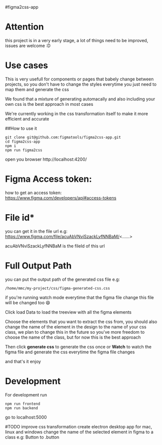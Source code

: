 #figma2css-app

# Attention
this project is in a very early stage, a lot of things need to be improved, issues are welcome :D

# Use cases

This is very usefull for components or pages that babely change between projects, so you don't have to change the styles everytime
you just need to map them and generate the css

We found that a mixture of generating automacally and also including your own css is the best approach in most cases

We're currently working in the css transformation itself to make it more efficient and accurate

##How to use it

```
git clone git@github.com:figmatools/figma2css-app.git 
cd figma2css-app
npm i
npm run figma2css
```

open you browser http://localhost:4200/

# Figma Access token:
how to get an access token:
https://www.figma.com/developers/api#access-tokens

# File id*
you can get it in the file url e.g:
https://www.figma.com/file/acuAbVNviSzackLyfNNBaM/<......>

acuAbVNviSzackLyfNNBaM is the fileId of this url

# Full Output Path
you can put the output path of the generated css file e.g:
```
/home/mmc/my-project/css/figma-generated-css.css
```
if you're running watch mode everytime that the figma file change this file will be changed too :smile:

Click load Data to load the treeview with all the figma elements

Choose the elements that you want to extract the css from, you should also change the name of the element in the design to 
the name of your css class, we plan to change this in the future so you've more freedom to choose the name of the class, but 
for now this is the best approach

Then click **generate css** to generate the css once
or **Watch** to watch the figma file and generate the css everytime the figma file changes

and that's it enjoy


# Development

For development run
```
npm run frontend
npm run backend
```

go to localhost:5000

#TODO
improve css transformation
create electron desktop app for mac, linux and windows
change the name of the selected element in figma to a class e.g: Button to .button
